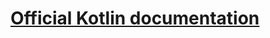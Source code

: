# [Official Kotlin documentation](https://developer.android.com/codelabs/basic-android-kotlin-compose-variables?continue=https%3A%2F%2Fdeveloper.android.com%2Fcourses%2Fpathways%2Fandroid-basics-compose-unit-1-pathway-1%23codelab-https%3A%2F%2Fdeveloper.android.com%2Fcodelabs%2Fbasic-android-kotlin-compose-variables#1)
